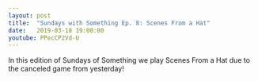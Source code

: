 ```yaml
---
layout: post
title:  "Sundays with Something Ep. 8: Scenes From a Hat"
date:   2019-03-18 19:00:00
youtube: PPecCP2Vd-U
---
```


In this edition of Sundays of Something we play Scenes From a Hat due to the canceled game from yesterday!
